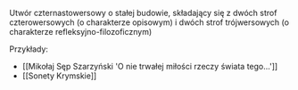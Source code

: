 Utwór czternastowersowy o stałej budowie, składający się z dwóch strof czterowersowych (o charakterze opisowym) i dwóch strof trójwersowych (o charakterze refleksyjno-filozoficznym)

Przykłady:
- [[Mikołaj Sęp Szarzyński 'O nie trwałej miłości rzeczy świata tego...']]
- [[Sonety Krymskie]]